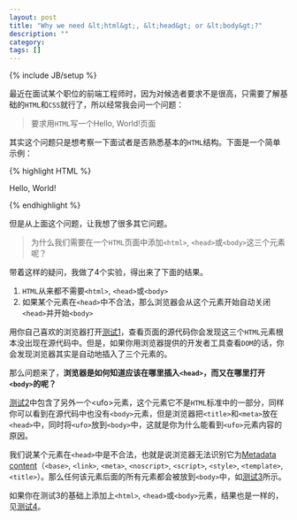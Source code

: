 ```yaml
---
layout: post
title: "Why we need &lt;html&gt;, &lt;head&gt; or &lt;body&gt;?"
description: ""
category: 
tags: []
---
```

{% include JB/setup %}

最近在面试某个职位的前端工程师时，因为对候选者要求不是很高，只需要了解基础的`HTML`和`CSS`就行了，所以经常我会问一个问题：

>要求用`HTML`写一个Hello, World!页面

其实这个问题只是想考察一下面试者是否熟悉基本的`HTML`结构。下面是一个简单示例：

{% highlight HTML %}

<!doctype html>
<html>
<head>
  <meta charset="UTF-8">
  <title>Hello, World!</title>
</head>
<body>Hello, World!</body>
</html>

{% endhighlight %}

但是从上面这个问题，让我想了很多其它问题。

>为什么我们需要在一个`HTML`页面中添加`<html>`, `<head>`或`<body>`这三个元素呢？

带着这样的疑问，我做了4个实验，得出来了下面的结果。

1. `HTML`从来都不需要`<html>`, `<head>`或`<body>`
2. 如果某个元素在`<head>`中不合法，那么浏览器会从这个元素开始自动关闭`<head>`并开始`<body>`

用你自己喜欢的浏览器打开[测试1](http://starandtina.github.io/test/hello_world_without_html_head_body.html)，查看页面的源代码你会发现这三个`HTML`元素根本没出现在源代码中。但是，如果你用浏览器提供的开发者工具查看`DOM`的话，你会发现浏览器其实是自动地插入了三个元素的。

那么问题来了，**浏览器是如何知道应该在哪里插入`<head>`，而又在哪里打开`<body>`的呢？**

[测试2](http://starandtina.github.io/test/hello_world_with_unidentified_tag.html)中包含了另外一个&lt;ufo&gt;元素，这个元素它不是`HTML`标准中的一部分，同样你可以看到在源代码中也没有`<body>`元素，但是浏览器把`<title>`和`<meta>`放在`<head>`中，同时将`<ufo>`放到`<body>`中，这就是你为什么能看到`<ufo>`元素内容的原因。

我们说某个元素在`<head>`中是不合法，也就是说浏览器无法识别它为[Metadata content](http://www.w3.org/TR/html5/dom.html#metadata-content)（`<base>`, `<link>`, `<meta>`, `<noscript>`, `<script>`, `<style>`, `<template>`, `<title>`）。那么任何该元素后面的所有元素都会被放到`<body>`中，如[测试3](http://starandtina.github.io/test/hello_world_with_unidentified_tag_after_doctype.html)所示。

如果你在测试3的基础上添加上`<html>`, `<head>`或`<body>`元素，结果也是一样的，见[测试4](http://starandtina.github.io/test/hello_world_with_html_head_body_unidentified_tag.html)。

